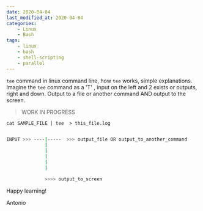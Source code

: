 ```yaml
---
date: 2020-04-04
last_modified_at: 2020-04-04
categories:
    - Linux
    - Bash
tags:
    - linux
    - bash
    - shell-scripting
    - parallel
---
```


`tee` command in linux command line, how `tee` works, simple explanations. Imagine the `tee` command as a 'T' , input on the left and 2 exists or outputs, right and down. Output to a file or another command AND output to the screen.

> WORK IN PROGRESS


`cat SAMPLE_FILE | tee  > this_file.log`

```bash

INPUT >>> ----|-----  >>> output_file OR output_to_another_command
              |
              |
              |
              |
              |
              
              >>>> output_to_screen

```


Happy learning!

Antonio
